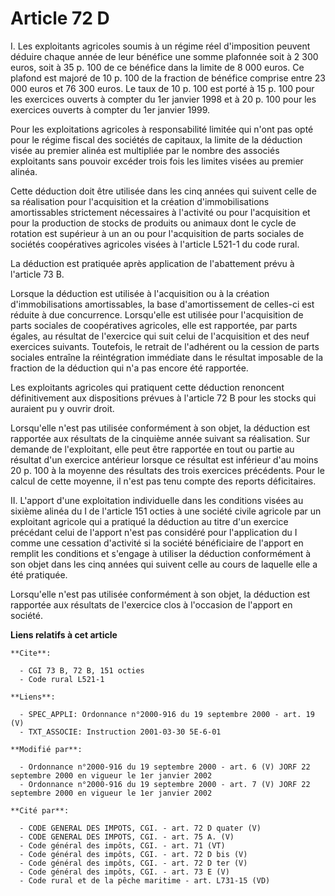 # Article 72 D

I. Les exploitants agricoles soumis à un régime réel d'imposition peuvent déduire chaque année de leur bénéfice une somme
plafonnée soit à 2 300 euros, soit à 35 p. 100 de ce bénéfice dans la limite de 8 000 euros. Ce plafond est majoré de 10 p.
100 de la fraction de bénéfice comprise entre 23 000 euros et 76 300 euros. Le taux de 10 p. 100 est porté à 15 p. 100 pour
les exercices ouverts à compter du 1er janvier 1998 et à 20 p. 100 pour les exercices ouverts à compter du 1er janvier 1999.

Pour les exploitations agricoles à responsabilité limitée qui n'ont pas opté pour le régime fiscal des sociétés de capitaux,
la limite de la déduction visée au premier alinéa est multipliée par le nombre des associés exploitants sans pouvoir excéder
trois fois les limites visées au premier alinéa.

Cette déduction doit être utilisée dans les cinq années qui suivent celle de sa réalisation pour l'acquisition et la création
d'immobilisations amortissables strictement nécessaires à l'activité ou pour l'acquisition et pour la production de stocks de
produits ou animaux dont le cycle de rotation est supérieur à un an ou pour l'acquisition de parts sociales de sociétés
coopératives agricoles visées à l'article L521-1 du code rural.

La déduction est pratiquée après application de l'abattement prévu à l'article 73 B.

Lorsque la déduction est utilisée à l'acquisition ou à la création d'immobilisations amortissables, la base d'amortissement
de celles-ci est réduite à due concurrence. Lorsqu'elle est utilisée pour l'acquisition de parts sociales de coopératives
agricoles, elle est rapportée, par parts égales, au résultat de l'exercice qui suit celui de l'acquisition et des neuf
exercices suivants. Toutefois, le retrait de l'adhérent ou la cession de parts sociales entraîne la réintégration immédiate
dans le résultat imposable de la fraction de la déduction qui n'a pas encore été rapportée.

Les exploitants agricoles qui pratiquent cette déduction renoncent définitivement aux dispositions prévues à l'article 72 B
pour les stocks qui auraient pu y ouvrir droit.

Lorsqu'elle n'est pas utilisée conformément à son objet, la déduction est rapportée aux résultats de la cinquième année
suivant sa réalisation. Sur demande de l'exploitant, elle peut être rapportée en tout ou partie au résultat d'un exercice
antérieur lorsque ce résultat est inférieur d'au moins 20 p. 100 à la moyenne des résultats des trois exercices précédents.
Pour le calcul de cette moyenne, il n'est pas tenu compte des reports déficitaires.

II. L'apport d'une exploitation individuelle dans les conditions visées au sixième alinéa du I de l'article 151 octies à une
société civile agricole par un exploitant agricole qui a pratiqué la déduction au titre d'un exercice précédant celui de
l'apport n'est pas considéré pour l'application du I comme une cessation d'activité si la société bénéficiaire de l'apport en
remplit les conditions et s'engage à utiliser la déduction conformément à son objet dans les cinq années qui suivent celle au
cours de laquelle elle a été pratiquée.

Lorsqu'elle n'est pas utilisée conformément à son objet, la déduction est rapportée aux résultats de l'exercice clos à
l'occasion de l'apport en société.

**Liens relatifs à cet article**

	**Cite**:

	  - CGI 73 B, 72 B, 151 octies
	  - Code rural L521-1

	**Liens**:

	  - SPEC_APPLI: Ordonnance n°2000-916 du 19 septembre 2000 - art. 19 (V)
	  - TXT_ASSOCIE: Instruction 2001-03-30 5E-6-01

	**Modifié par**:

	  - Ordonnance n°2000-916 du 19 septembre 2000 - art. 6 (V) JORF 22 septembre 2000 en vigueur le 1er janvier 2002
	  - Ordonnance n°2000-916 du 19 septembre 2000 - art. 7 (V) JORF 22 septembre 2000 en vigueur le 1er janvier 2002

	**Cité par**:

	  - CODE GENERAL DES IMPOTS, CGI. - art. 72 D quater (V)
	  - CODE GENERAL DES IMPOTS, CGI. - art. 75 A. (V)
	  - Code général des impôts, CGI. - art. 71 (VT)
	  - Code général des impôts, CGI. - art. 72 D bis (V)
	  - Code général des impôts, CGI. - art. 72 D ter (V)
	  - Code général des impôts, CGI. - art. 73 E (V)
	  - Code rural et de la pêche maritime - art. L731-15 (VD)
